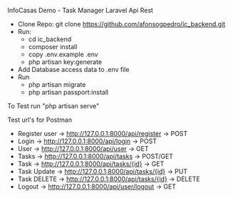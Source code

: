 InfoCasas Demo - Task Manager Laravel Api Rest

- Clone Repo: git clone https://github.com/afonsogpedro/ic_backend.git
- Run:
	- cd ic_backend
	- composer install
	- copy .env.example .env
	- php artisan key:generate
- Add Database access data to .env file
- Run
	- php artisan migrate
	- php artisan passport:install

To Test run "php artisan serve"

Test url's for Postman
- Register user    -> http://127.0.0.1:8000/api/register      -> POST
- Login               -> http://127.0.0.1:8000/api/login          -> POST
- User                -> http://127.0.0.1:8000/api/user           -> GET
- Tasks              -> http://127.0.0.1:8000/api/tasks          -> POST/GET
- Task               -> http://127.0.0.1:8000/api/tasks/{id}   -> GET
- Task Update    -> http://127.0.0.1:8000/api/tasks/{id}   -> PUT
- Task DELETE    -> http://127.0.0.1:8000/api/tasks/{id}   -> DELETE
- Logout            -> http://127.0.0.1:8000/api/user/logout  -> GET
